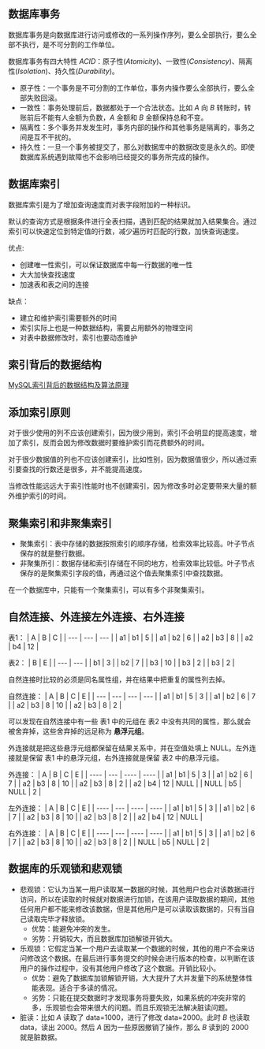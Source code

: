 ## 数据库事务
数据库事务是向数据库进行访问或修改的一系列操作序列，要么全部执行，要么全部不执行，是不可分割的工作单位。

数据库事务有四大特性 $ACID$：原子性$(Atomicity)$、一致性$(Consistency)$、隔离性$(Isolation)$、持久性$(Durability)$。
- 原子性：一个事务是不可分割的工作单位，事务内操作要么全部执行，要么全部失败回滚。
- 一致性：事务处理前后，数据都处于一个合法状态。比如 $A$ 向 $B$ 转账时，转账前后不能有人金额为负数，$A$ 金额和 $B$ 金额保持总和不变。
- 隔离性：多个事务并发发生时，事务内部的操作和其他事务是隔离的，事务之间是互不干扰的。
- 持久性：一旦一个事务被提交了，那么对数据库中的数据改变是永久的。即使数据库系统遇到故障也不会影响已经提交的事务所完成的操作。

## 数据库索引
数据库索引是为了增加查询速度而对表字段附加的一种标识。

默认的查询方式是根据条件进行全表扫描，遇到匹配的结果就加入结果集合。通过索引可以快速定位到特定值的行数，减少遍历时匹配的行数，加快查询速度。

优点:
- 创建唯一性索引，可以保证数据库中每一行数据的唯一性
- 大大加快查找速度
- 加速表和表之间的连接

缺点：
- 建立和维护索引需要额外的时间
- 索引实际上也是一种数据结构，需要占用额外的物理空间
- 对表中数据修改时，索引也要动态维护

## 索引背后的数据结构
[MySQL索引背后的数据结构及算法原理](http://blog.codinglabs.org/articles/theory-of-mysql-index.html)

## 添加索引原则
对于很少使用的列不应该创建索引，因为很少用到，索引不会明显的提高速度，增加了索引，反而会因为修改数据时要维护索引而花费额外的时间。

对于很少数据值的列也不应该创建索引，比如性别，因为数据值很少，所以通过索引要查找的行数还是很多，并不能提高速度。

当修改性能远远大于索引性能时也不创建索引，因为修改多时必定要带来大量的额外维护索引的时间。

## 聚集索引和非聚集索引
- 聚集索引：表中存储的数据按照索引的顺序存储，检索效率比较高。叶子节点保存的就是整行数据。
- 非聚集所引：数据存储和索引存储在不同的地方，检索效率比较低。叶子节点保存的是聚集索引字段的值，再通过这个值去聚集索引中查找数据。

在一个数据库中，只能有一个聚集索引，可以有多个非聚集索引。

## 自然连接、外连接左外连接、右外连接
表1：
| A   | B   | C   |
| --- | --- | --- |
| a1  | b1  | 5   |
| a1  | b2  | 6   |
| a2  | b3  | 8   |
| a2  | b4  | 12  |

表2：
| B   | E   |
| --- | --- |
| b1  | 3   |
| b2  | 7   |
| b3  | 10  |
| b3  | 2   |
| b3  | 2   |

自然连接时比较的必须是同名属性组，并在结果中把重复的属性列去掉。

自然连接：
| A   | B   | C   | E   |
| --- | --- | --- | --- |
| a1  | b1  | 5   | 3   |
| a1  | b2  | 6   | 7   |
| a2  | b3  | 8   | 10  |
| a2  | b3  | 8   | 2   |

可以发现在自然连接中有一些 表1 中的元组在 表2 中没有共同的属性，那么就会被舍弃掉，这些舍弃掉的远足称为 **悬浮元组**。

外连接就是把这些悬浮元组都保留在结果关系中，并在空值处填上 NULL。左外连接就是保留 表1 中的悬浮元组，右外连接就是保留 表2 中的悬浮元组。

外连接：
| A    | B   | C    | E    |
| ---- | --- | ---- | ---- |
| a1   | b1  | 5    | 3    |
| a1   | b2  | 6    | 7    |
| a2   | b3  | 8    | 10   |
| a2   | b3  | 8    | 2    |
| a2   | b4  | 12   | NULL |
| NULL | b5  | NULL | 2    |

左外连接：
| A    | B   | C    | E    |
| ---- | --- | ---- | ---- |
| a1   | b1  | 5    | 3    |
| a1   | b2  | 6    | 7    |
| a2   | b3  | 8    | 10   |
| a2   | b3  | 8    | 2    |
| a2   | b4  | 12   | NULL |

右外连接：
| A    | B   | C    | E    |
| ---- | --- | ---- | ---- |
| a1   | b1  | 5    | 3    |
| a1   | b2  | 6    | 7    |
| a2   | b3  | 8    | 10   |
| a2   | b3  | 8    | 2    |
| NULL | b5  | NULL | 2    |

## 数据库的乐观锁和悲观锁
- 悲观锁：它认为当某一用户读取某一数据的时候，其他用户也会对该数据进行访问，所以在读取的时候就对数据进行加锁，在该用户读取数据的期间，其他任何用户都不能来修改该数据，但是其他用户是可以读取该数据的，只有当自己读取完毕才释放锁。
  - 优势：能避免冲突的发生。
  - 劣势：开销较大，而且数据库加锁解锁开销大。
- 乐观锁：它假定当某一个用户去读取某一个数据的时候，其他的用户不会来访问修改这个数据。在最后进行事务提交的时候会进行版本的检查，以判断在该用户的操作过程中，没有其他用户修改了这个数据。开销比较小。
  - 优势：避免了数据库加锁解锁开销，大大提升了大并发量下的系统整体性能表现。适合于多读的情况。
  - 劣势：只能在提交数据时才发现事务将要失败，如果系统的冲突非常的多，乐观锁也会带来很大的问题。而且乐观锁无法解决脏读问题。
- 脏读：比如 $A$ 读取了 data=1000，进行了修改 data=2000。此时 $B$ 也读取 data，读出 2000。然后 $A$ 因为一些原因撤销了操作，那么 $B$ 读到的 2000 就是脏数据。